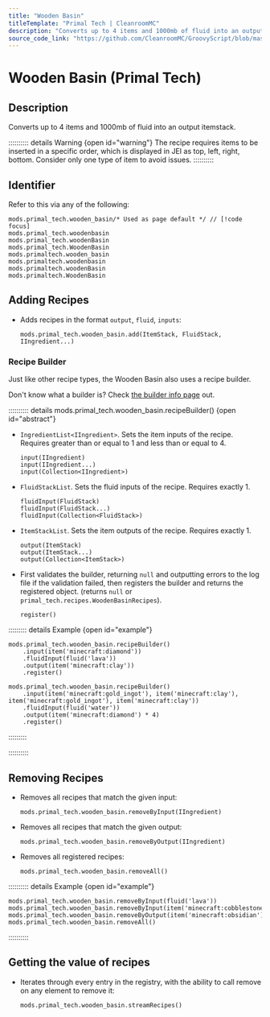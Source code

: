 ```yaml
---
title: "Wooden Basin"
titleTemplate: "Primal Tech | CleanroomMC"
description: "Converts up to 4 items and 1000mb of fluid into an output itemstack."
source_code_link: "https://github.com/CleanroomMC/GroovyScript/blob/master/src/main/java/com/cleanroommc/groovyscript/compat/mods/primaltech/WoodenBasin.java"
---
```


# Wooden Basin (Primal Tech)

## Description

Converts up to 4 items and 1000mb of fluid into an output itemstack.

:::::::::: details Warning {open id="warning"}
The recipe requires items to be inserted in a specific order, which is displayed in JEI as top, left, right, bottom. Consider only one type of item to avoid issues.
::::::::::

## Identifier

Refer to this via any of the following:

```groovy:no-line-numbers {1}
mods.primal_tech.wooden_basin/* Used as page default */ // [!code focus]
mods.primal_tech.woodenbasin
mods.primal_tech.woodenBasin
mods.primal_tech.WoodenBasin
mods.primaltech.wooden_basin
mods.primaltech.woodenbasin
mods.primaltech.woodenBasin
mods.primaltech.WoodenBasin
```


## Adding Recipes

- Adds recipes in the format `output`, `fluid`, `inputs`:

    ```groovy:no-line-numbers
    mods.primal_tech.wooden_basin.add(ItemStack, FluidStack, IIngredient...)
    ```


### Recipe Builder

Just like other recipe types, the Wooden Basin also uses a recipe builder.

Don't know what a builder is? Check [the builder info page](../../getting_started/builder.md) out.

:::::::::: details mods.primal_tech.wooden_basin.recipeBuilder() {open id="abstract"}
- `IngredientList<IIngredient>`. Sets the item inputs of the recipe. Requires greater than or equal to 1 and less than or equal to 4.

    ```groovy:no-line-numbers
    input(IIngredient)
    input(IIngredient...)
    input(Collection<IIngredient>)
    ```

- `FluidStackList`. Sets the fluid inputs of the recipe. Requires exactly 1.

    ```groovy:no-line-numbers
    fluidInput(FluidStack)
    fluidInput(FluidStack...)
    fluidInput(Collection<FluidStack>)
    ```

- `ItemStackList`. Sets the item outputs of the recipe. Requires exactly 1.

    ```groovy:no-line-numbers
    output(ItemStack)
    output(ItemStack...)
    output(Collection<ItemStack>)
    ```

- First validates the builder, returning `null` and outputting errors to the log file if the validation failed, then registers the builder and returns the registered object. (returns `null` or `primal_tech.recipes.WoodenBasinRecipes`).

    ```groovy:no-line-numbers
    register()
    ```

::::::::: details Example {open id="example"}
```groovy:no-line-numbers
mods.primal_tech.wooden_basin.recipeBuilder()
    .input(item('minecraft:diamond'))
    .fluidInput(fluid('lava'))
    .output(item('minecraft:clay'))
    .register()

mods.primal_tech.wooden_basin.recipeBuilder()
    .input(item('minecraft:gold_ingot'), item('minecraft:clay'), item('minecraft:gold_ingot'), item('minecraft:clay'))
    .fluidInput(fluid('water'))
    .output(item('minecraft:diamond') * 4)
    .register()
```

:::::::::

::::::::::

## Removing Recipes

- Removes all recipes that match the given input:

    ```groovy:no-line-numbers
    mods.primal_tech.wooden_basin.removeByInput(IIngredient)
    ```

- Removes all recipes that match the given output:

    ```groovy:no-line-numbers
    mods.primal_tech.wooden_basin.removeByOutput(IIngredient)
    ```

- Removes all registered recipes:

    ```groovy:no-line-numbers
    mods.primal_tech.wooden_basin.removeAll()
    ```

:::::::::: details Example {open id="example"}
```groovy:no-line-numbers
mods.primal_tech.wooden_basin.removeByInput(fluid('lava'))
mods.primal_tech.wooden_basin.removeByInput(item('minecraft:cobblestone'))
mods.primal_tech.wooden_basin.removeByOutput(item('minecraft:obsidian'))
mods.primal_tech.wooden_basin.removeAll()
```

::::::::::

## Getting the value of recipes

- Iterates through every entry in the registry, with the ability to call remove on any element to remove it:

    ```groovy:no-line-numbers
    mods.primal_tech.wooden_basin.streamRecipes()
    ```

